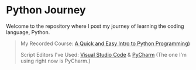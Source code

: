 # Python Journey

Welcome to the repository where I post my journey of learning the coding language, Python.

> My Recorded Course: [A Quick and Easy Intro to Python Programming)](https://www.udemy.com/course/pythonforbeginnersintro/)
> 
> Script Editors I've Used: [Visual Studio Code](https://code.visualstudio.com/) & [PyCharm](https://www.jetbrains.com/pycharm/) (The one I'm using right now is PyCharm.)
